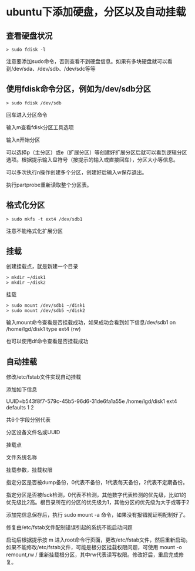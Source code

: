 # ubuntu下添加硬盘，分区以及自动挂载

## 查看硬盘状况
```shell
> sudo fdisk -l
```

注意要添加sudo命令，否则查看不到硬盘信息。如果有多块硬盘就可以看到/dev/sda、/dev/sdb、/dev/sdc等等

## 使用fdisk命令分区，例如为/dev/sdb分区

```shell
> sudo fdisk /dev/sdb
```


回车进入分区命令

输入m查看fdisk分区工具选项

输入n开始分区

可以选择p（主分区）或e（扩展分区）等创建好扩展分区后就可以看到逻辑分区选项。根据提示输入盘符号（按提示的输入或直接回车），分区大小等信息。

可以多次执行n操作创建多个分区，创建好后输入w保存退出。

执行partprobe重新读取整个分区表。


## 格式化分区

```shell
> sudo mkfs -t ext4 /dev/sdb1
```

注意不能格式化扩展分区

## 挂载

创建挂载点，就是新建一个目录


```shell
> mkdir ~/disk1
> mkdir ~/disk2
```

挂载


```shell
> sudo mount /dev/sdb1 ~/disk1
> sudo mount /dev/sdb5 ~/disk2
```

输入mount命令查看是否挂载成功，如果成功会看到如下信息/dev/sdb1 on /home/lgd/disk1 type ext4 (rw)

也可以使用df命令查看是否挂载成功

## 自动挂载

修改/etc/fstab文件实现自动挂载

添加如下信息

UUID=b543f8f7-579c-45b5-96d6-31de6fa1a55e /home/lgd/disk1 ext4 defaults 1 2

共6个字段分别代表

分区设备文件名或UUID

挂载点

文件系统名称

挂载参数，挂载权限

指定分区是否被dump备份，0代表不备份，1代表每天备份，2代表不定期备份。

指定分区是否被fsck检测，0代表不检测，其他数字代表检测的优先级，比如1的优先级比2高。根目录所在的分区的优先级为1，其他分区的优先级为大于或等于2

添加完信息保存后，执行 sudo mount -a 命令，如果没有报错就证明配制好了。


修复由/etc/fstab文件配制错误引起的系统不能启动问题

启动后根据提示按 m 进入root命令行页面，更改/etc/fstab文件，然后重新启动。如果不能修改/etc/fstab文件，可能是根分区挂载权限问题，可使用 mount -o remount,rw / 重新挂载根分区，其中rw代表读写权限。修改好后，重启完成修复。
